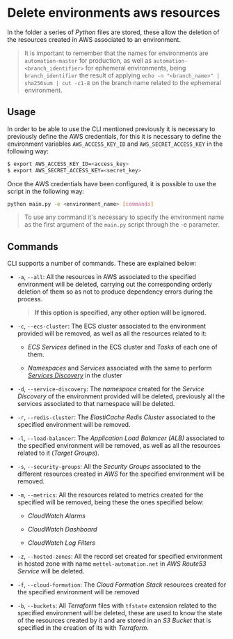 # Delete environments aws resources

In the folder a series of *Python* files are stored, these allow the deletion of the resources created in AWS associated to an environment.

>It is important to remember that the names for environments are `automation-master` for production, as well as `automation-<branch_identifier>` for ephemeral environments, being `branch_identifier` the result of applying `echo -n "<branch_name>" | sha256sum | cut -c1-8` on the branch name related to the ephemeral environment.

## Usage <a name="delete-environments-aws-resources_usage"></a>

In order to be able to use the CLI mentioned previously it is necessary to previously define the AWS credentials, for this it is necessary to define the environment variables `AWS_ACCESS_KEY_ID` and `AWS_SECRET_ACCESS_KEY` in the following way:

```sh
$ export AWS_ACCESS_KEY_ID=<access_key>
$ export AWS_SECRET_ACCESS_KEY=<secret_key>
```

Once the AWS credentials have been configured, it is possible to use the script in the following way:

```bash
python main.py -e <environment_name> [commands]
```
>To use any command it's necessary to specify the environment name as the first argument of the `main.py` script through the -e parameter.

## Commands <a name="delete-environments-aws-resources_commands"></a>

CLI supports a number of commands. These are explained below:

- `-a`, `--all`: All the resources in AWS associated to the specified environment will be deleted, carrying out the corresponding orderly deletion of them so as not to produce dependency errors during the process.

    >**If this option is specified, any other option will be ignored.**
- `-c`, `--ecs-cluster`: The ECS cluster associated to the environment provided will be removed, as well as all the resources related to it:
  
  - *ECS Services* defined in the ECS cluster and *Tasks* of each one of them.
  
  - *Namespaces* and *Services* associated with the same to perform [*Services Discovery*](https://docs.aws.amazon.com/AmazonECS/latest/developerguide/service-discovery.html) in the cluster

- `-d`, `--service-discovery`: The *namespace* created for the *Service Discovery* of the environment provided will be deleted, previously all the services associated to that namespace will be deleted.

- `-r`, `--redis-cluster`: The *ElastiCache Redis Cluster* associated to the specified environment will be removed.

- `-l`, `--load-balancer`: The *Application Load Balancer (ALB)* associated to the specified environment will be removed, as well as all the resources related to it (*Target Groups*).

- `-s`, `--security-groups`: All the *Security Groups* associated to the different resources created in *AWS* for the specified environment will be removed.

- `-m`, `--metrics`: All the resources related to metrics created for the specified will be removed, being these the ones specified below:

  - *CloudWatch Alarms*
  
  - *CloudWatch Dashboard*

  - *CloudWatch Log Filters*

- `-z`, `--hosted-zones`: All the record set created for specified environment in hosted zone with name `mettel-automation.net` in *AWS Route53 Service* will be deleted.

- `-f`, `--cloud-formation`: The *Cloud Formation Stack* resources created for the specified environment will be removed

- `-b`, `--buckets`: All *Terraform* files with `tfstate` extension related to the specified environment will be deleted, these are used to know the state of the resources created by it and are stored in an  *S3 Bucket* that is specified in the creation of its with *Terraform*.